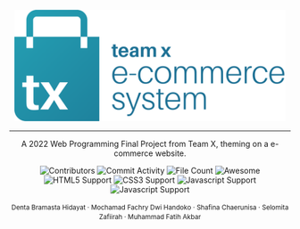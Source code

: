 <p align="center">
  <img height="200" src="dist/logo/teamx-text-color.png">
</p>

---------------------------------------

<p align="center">
  A 2022 Web Programming Final Project from Team X, theming on a e-commerce website.
</p>


<p align="center">
    <img alt="Contributors" src="https://img.shields.io/github/contributors/MipanZuu/FP-Pweb-IUP-" />
    <img alt="Commit Activity" src="https://img.shields.io/github/commit-activity/w/MipanZuu/FP-Pweb-IUP-" />
    <img alt="File Count" src="https://img.shields.io/github/directory-file-count/MipanZuu/FP-Pweb-IUP-" />
    <img alt="Awesome" src="https://img.shields.io/badge/badges-awesome-green.svg" />
    <br>
    <img alt="HTML5 Support" src="https://img.shields.io/badge/html5-%23E34F26.svg?style=for-the-badge&logo=html5&logoColor=white" />
    <img alt="CSS3 Support" src="https://img.shields.io/badge/css3-%231572B6.svg?style=for-the-badge&logo=css3&logoColor=whit" />
    <img alt="Javascript Support" src="https://img.shields.io/badge/javascript-%23323330.svg?style=for-the-badge&logo=javascript&logoColor=%23F7DF1E" />
    <img alt="Javascript Support" src="https://img.shields.io/badge/php-%23777BB4.svg?style=for-the-badge&logo=php&logoColor=white" />
</p>

<p align="center">
    <small>Denta Bramasta Hidayat · Mochamad Fachry Dwi Handoko · Shafina Chaerunisa · Selomita Zafiirah · Muhammad Fatih Akbar</small>
 </p>
